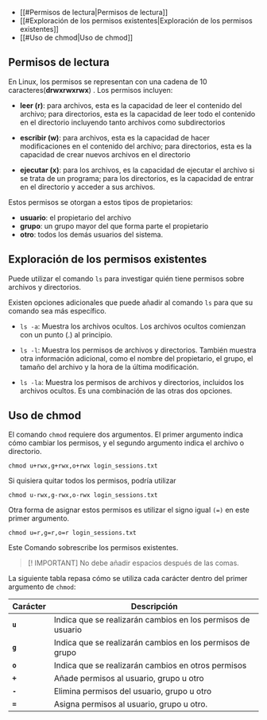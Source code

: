 - [[#Permisos de lectura|Permisos de lectura]]
- [[#Exploración de los permisos existentes|Exploración de los permisos existentes]]
- [[#Uso de chmod|Uso de chmod]]

## Permisos de lectura

En Linux, los permisos se representan con una cadena de 10 caracteres(**drwxrwxrwx**) . Los permisos incluyen:

- **leer (r)**: para archivos, esta es la capacidad de leer el contenido del archivo; para directorios, esta es la capacidad de leer todo el contenido en el directorio incluyendo tanto archivos como subdirectorios

- **escribir (w)**: para archivos, esta es la capacidad de hacer modificaciones en el contenido del archivo; para directorios, esta es la capacidad de crear nuevos archivos en el directorio

- **ejecutar (x)**: para los archivos, es la capacidad de ejecutar el archivo si se trata de un programa; para los directorios, es la capacidad de entrar en el directorio y acceder a sus archivos.

Estos permisos se otorgan a estos tipos de propietarios:

- **usuario**: el propietario del archivo
- **grupo**: un grupo mayor del que forma parte el propietario
- **otro**: todos los demás usuarios del sistema.

## Exploración de los permisos existentes

Puede utilizar el comando `ls` para investigar quién tiene permisos sobre archivos y directorios. 

Existen opciones adicionales que puede añadir al comando `ls` para que su comando sea más específico. 

- `ls -a`: Muestra los archivos ocultos. Los archivos ocultos comienzan con un punto (.) al principio.

- `ls -l`: Muestra los permisos de archivos y directorios. También muestra otra información adicional, como el nombre del propietario, el grupo, el tamaño del archivo y la hora de la última modificación.

- `ls -la`: Muestra los permisos de archivos y directorios, incluidos los archivos ocultos. Es una combinación de las otras dos opciones.

## Uso de chmod

El comando `chmod` requiere dos argumentos. El primer argumento indica cómo cambiar los permisos, y el segundo argumento indica el archivo o directorio. 

```shell
chmod u+rwx,g+rwx,o+rwx login_sessions.txt
```

Si quisiera quitar todos los permisos, podría utilizar

```shell
chmod u-rwx,g-rwx,o-rwx login_sessions.txt
```

Otra forma de asignar estos permisos es utilizar el signo igual `(=)` en este primer argumento. 

```shell
chmod u=r,g=r,o=r login_sessions.txt
```

Este Comando sobrescribe los permisos existentes. 

>[! IMPORTANT]
>No debe añadir espacios después de las comas.

La siguiente tabla repasa cómo se utiliza cada carácter dentro del primer argumento de `chmod`:

| **Carácter** | **Descripción**                                             |
| ------------ | ----------------------------------------------------------- |
| **`u`**      | Indica que se realizarán cambios en los permisos de usuario |
| **`g`**      | Indica que se realizarán cambios en los permisos de grupo   |
| **`o`**      | Indica que se realizarán cambios en otros permisos          |
| **`+`**      | Añade permisos al usuario, grupo u otro                     |
| **`-`**      | Elimina permisos del usuario, grupo u otro                  |
| **`=`**      | Asigna permisos al usuario, grupo u otro.                   |
